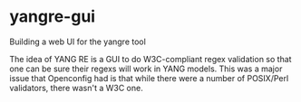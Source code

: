 # yangre-gui
Building a web UI for the yangre tool

The idea of YANG RE is a GUI to do W3C-compliant regex validation so that one can be sure their regexs will work in YANG models.
This was a major issue that Openconfig had is that while there were a number of POSIX/Perl validators, there wasn't a W3C one.
